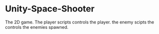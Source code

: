 # Unity-Space-Shooter
The 2D game.
The player scripts controls the player.
the enemy scipts the controls the enemies spawned.
